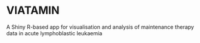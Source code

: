 # VIATAMIN
A Shiny R-based app for visualisation and analysis of maintenance therapy data in acute lymphoblastic leukaemia
